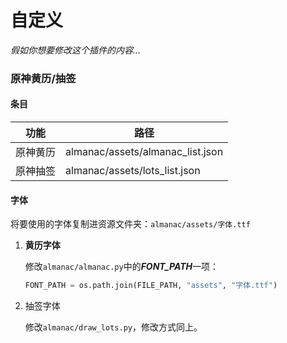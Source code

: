 # 自定义

*假如你想要修改这个插件的内容...*


### 原神黄历/抽签

#### 条目

[^]: 同样是修改json

| 功能     | 路径                             |
| -------- | -------------------------------- |
| 原神黄历 | almanac/assets/almanac_list.json |
| 原神抽签 | almanac/assets/lots_list.json    |

#### 字体

将要使用的字体复制进资源文件夹：`almanac/assets/字体.ttf`

1. **黄历字体**

   修改`almanac/almanac.py`中的***FONT_PATH***一项：

   ```python
   FONT_PATH = os.path.join(FILE_PATH, "assets", "字体.ttf")
   ```

2. 抽签字体

   修改`almanac/draw_lots.py`，修改方式同上。